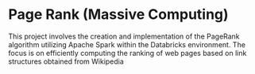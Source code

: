 # Page Rank (Massive Computing)
This project involves the creation and implementation of the PageRank algorithm utilizing Apache Spark within the Databricks environment. The focus is on efficiently computing the ranking of web pages based on link structures obtained from Wikipedia
